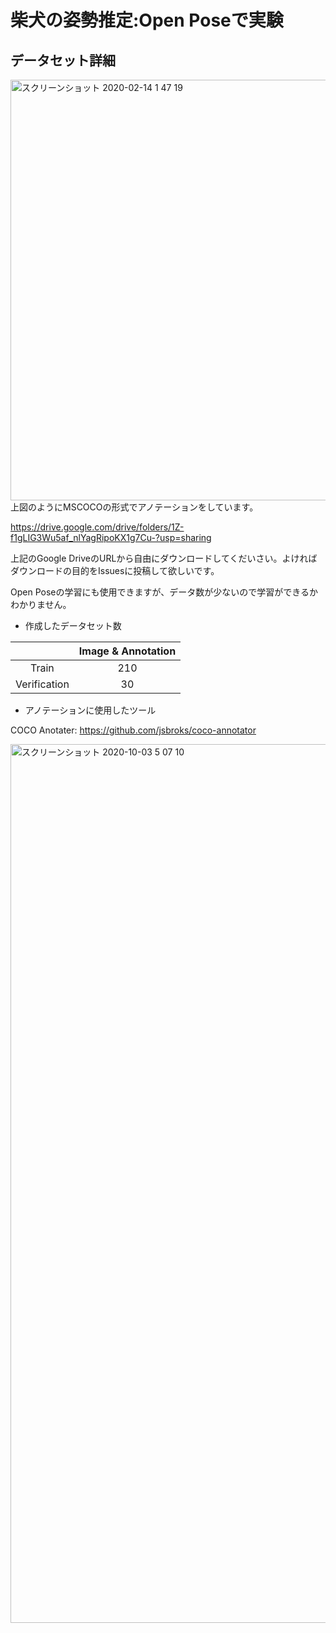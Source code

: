 # 柴犬の姿勢推定:Open Poseで実験
## データセット詳細
<img width="673" alt="スクリーンショット 2020-02-14 1 47 19" src="https://user-images.githubusercontent.com/54575368/94964736-307f8080-0535-11eb-8d45-cfc759bf609c.png">
上図のようにMSCOCOの形式でアノテーションをしています。  

https://drive.google.com/drive/folders/1Z-f1gLIG3Wu5af_nlYagRipoKX1g7Cu-?usp=sharing  

上記のGoogle DriveのURLから自由にダウンロードしてくだいさい。よければダウンロードの目的をIssuesに投稿して欲しいです。

Open Poseの学習にも使用できますが、データ数が少ないので学習ができるかわかりません。

* 作成したデータセット数

| | Image & Annotation|
| :-: | :-: |
| Train| 210 |
| Verification| 30 |  


* アノテーションに使用したツール

COCO Anotater:
https://github.com/jsbroks/coco-annotator

<img width="1406" alt="スクリーンショット 2020-10-03 5 07 10" src="https://user-images.githubusercontent.com/54575368/94967077-5f97f100-0539-11eb-999f-a58b4b8608d6.png">
